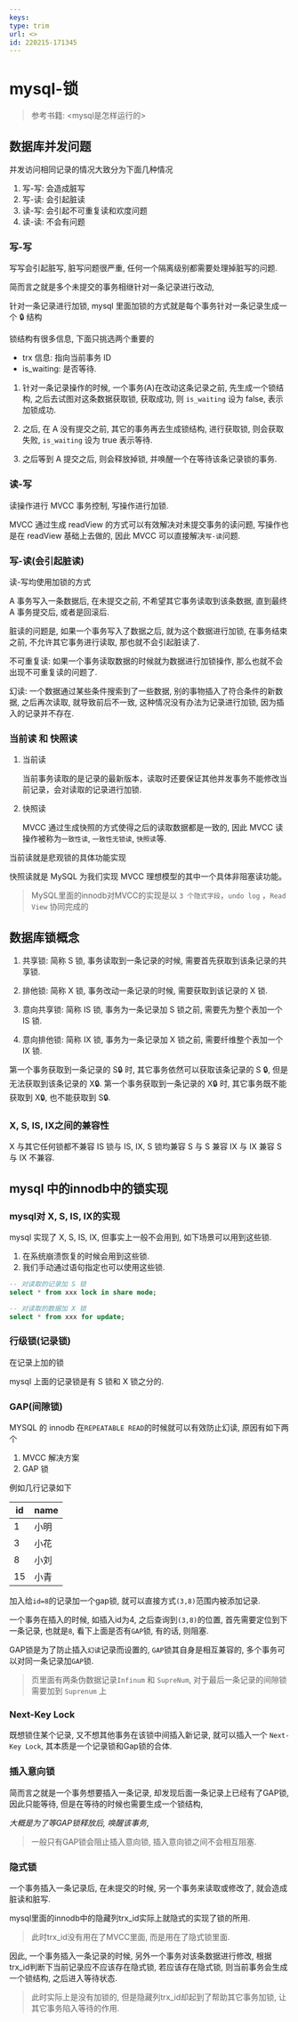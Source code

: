 ```yaml
---
keys: 
type: trim
url: <>
id: 220215-171345
---
```


# mysql-锁

> 参考书籍: <mysql是怎样运行的>

## 数据库并发问题

并发访问相同记录的情况大致分为下面几种情况

1. 写-写: 会造成脏写
2. 写-读: 会引起脏读
3. 读-写: 会引起不可重复读和欢度问题
4. 读-读: 不会有问题

### 写-写

写写会引起脏写, 脏写问题很严重, 任何一个隔离级别都需要处理掉脏写的问题.

简而言之就是多个未提交的事务相继针对一条记录进行改动,

针对一条记录进行加锁, mysql 里面加锁的方式就是每个事务针对一条记录生成一个 🔒 结构

锁结构有很多信息, 下面只挑选两个重要的

- trx 信息: 指向当前事务 ID
- is_waiting: 是否等待.

1. 针对一条记录操作的时候, 一个事务(A)在改动这条记录之前, 先生成一个锁结构, 之后去试图对这条数据获取锁, 获取成功, 则 `is_waiting` 设为 false, 表示加锁成功.

2. 之后, 在 A 没有提交之前, 其它的事务再去生成锁结构, 进行获取锁, 则会获取失败, `is_waiting` 设为 true 表示等待.

3. 之后等到 A 提交之后, 则会释放掉锁, 并唤醒一个在等待该条记录锁的事务.

### 读-写

读操作进行 MVCC 事务控制, 写操作进行加锁.

MVCC 通过生成 readView 的方式可以有效解决对未提交事务的读问题, 写操作也是在 readView 基础上去做的, 因此 MVCC 可以直接解决`写-读`问题.

### 写-读(会引起脏读)

读-写均使用加锁的方式

A 事务写入一条数据后, 在未提交之前, 不希望其它事务读取到该条数据, 直到最终 A 事务提交后, 或者是回滚后.

脏读的问题是, 如果一个事务写入了数据之后, 就为这个数据进行加锁, 在事务结束之前, 不允许其它事务进行读取, 那也就不会引起脏读了.

不可重复读: 如果一个事务读取数据的时候就为数据进行加锁操作, 那么也就不会出现不可重复读的问题了.

幻读: 一个数据通过某些条件搜索到了一些数据, 别的事物插入了符合条件的新数据, 之后再次读取, 就导致前后不一致, 这种情况没有办法为记录进行加锁, 因为插入的记录并不存在.

### 当前读 和 快照读

1. 当前读

   当前事务读取的是记录的最新版本，读取时还要保证其他并发事务不能修改当前记录，会对读取的记录进行加锁.

2. 快照读

   MVCC 通过生成快照的方式使得之后的读取数据都是一致的, 因此 MVCC 读操作被称为`一致性读`, `一致性无锁读`, `快照读`等.

当前读就是悲观锁的具体功能实现

快照读就是 MySQL 为我们实现 MVCC 理想模型的其中一个具体非阻塞读功能。

> MySQL里面的innodb对MVCC的实现是以 `3 个隐式字段`，`undo log` ，`Read View` 协同完成的

## 数据库锁概念

1. 共享锁: 简称 S 锁, 事务读取到一条记录的时候, 需要首先获取到该条记录的共享锁.

2. 排他锁: 简称 X 锁, 事务改动一条记录的时候, 需要获取到该记录的 X 锁.

3. 意向共享锁: 简称 IS 锁, 事务为一条记录加 S 锁之前, 需要先为整个表加一个 IS 锁.

4. 意向排他锁: 简称 IX 锁, 事务为一条记录加 X 锁之前, 需要纤维整个表加一个 IX 锁.

第一个事务获取到一条记录的 S🔒 时, 其它事务依然可以获取该条记录的 S 🔒, 但是无法获取到该条记录的 X🔒.
第一个事务获取到一条记录的 X🔒 时, 其它事务既不能获取到 X🔒, 也不能获取到 S🔒.

### X, S, IS, IX之间的兼容性

X 与其它任何锁都不兼容
IS 锁与 IS, IX, S 锁均兼容
S 与 S 兼容
IX 与 IX 兼容
S 与 IX 不兼容.

## mysql 中的innodb中的锁实现

### mysql对 X, S, IS, IX的实现

mysql 实现了 X, S, IS, IX, 但事实上一般不会用到, 如下场景可以用到这些锁.

1.  在系统崩溃恢复的时候会用到这些锁.
2.  我们手动通过语句指定也可以使用这些锁.

   ```sql
   -- 对读取的记录加 S 锁
   select * from xxx lock in share mode;

   -- 对读取的数据加 X 锁
   select * from xxx for update;
   ```

### 行级锁(记录锁)

在记录上加的锁

mysql 上面的记录锁是有 S 锁和 X 锁之分的.

### GAP(间隙锁)

MYSQL 的 innodb 在`REPEATABLE READ`的时候就可以有效防止幻读, 原因有如下两个

1.  MVCC 解决方案
2.  GAP 锁

例如几行记录如下

| id  | name |
| --- | ---- |
| 1   | 小明 |
| 3   | 小花 |
| 8   | 小刘 |
| 15  | 小青 |

加入给`id=8`的记录加一个gap锁, 就可以直接方式`(3,8)`范围内被添加记录.

一个事务在插入的时候, 如插入id为4, 之后查询到`(3,8)`的位置, 首先需要定位到下一条记录, 也就是`8`, 看下上面是否有`GAP`锁, 有的话, 则阻塞.

GAP锁是为了防止插入`幻读`记录而设置的, `GAP`锁其自身是相互兼容的, 多个事务可以对同一条记录加`GAP`锁.

> 页里面有两条伪数据记录`Infinum` 和 `SupreNum`, 对于最后一条记录的间隙锁需要加到 `Suprenum` 上

### Next-Key Lock

既想锁住某个记录, 又不想其他事务在该锁中间插入新记录, 就可以插入一个 `Next-Key Lock`, 其本质是一个记录锁和Gap锁的合体.

### 插入意向锁

简而言之就是一个事务想要插入一条记录, 却发现后面一条记录上已经有了GAP锁, 因此只能等待, 但是在等待的时候也需要生成一个锁结构,

_大概是为了等GAP锁释放后, 唤醒该事务_, 

> 一般只有GAP锁会阻止插入意向锁, 插入意向锁之间不会相互阻塞.

### 隐式锁

一个事务插入一条记录后, 在未提交的时候, 另一个事务来读取或修改了, 就会造成脏读和脏写.

mysql里面的innodb中的隐藏列trx_id实际上就隐式的实现了锁的所用.

> 此时trx_id没有用在了MVCC里面, 而是用在了隐式锁里面.

因此, 一个事务插入一条记录的时候, 另外一个事务对该条数据进行修改, 根据trx_id判断下当前记录应不应该存在隐式锁, 若应该存在隐式锁, 则当前事务会生成一个锁结构, 之后进入等待状态.

> 此时实际上是没有加锁的, 但是隐藏列trx_id却起到了帮助其它事务加锁, 让其它事务陷入等待的作用.
